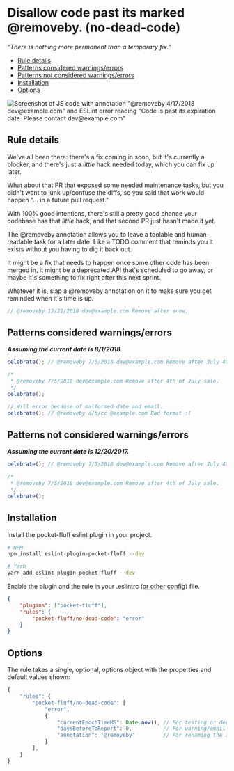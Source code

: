# Disallow code past its marked @removeby. (no-dead-code)

_"There is nothing more permanent than a temporary fix."_

- [Rule details](#rule-details)
- [Patterns considered warnings/errors](#patterns-considered-warningserrors)
- [Patterns not considered warnings/errors](#patterns-not-considered-warningserrors)
- [Installation](#installation)
- [Options](#options)

![Screenshot of JS code with annotation "@removeby 4/17/2018 dev@example.com" and ESLint error reading "Code is past its expiration date. Please contact dev@example.com"](https://i.imgur.com/hUUI5CO.png)

## Rule details

We've all been there: there's a fix coming in soon, but it's currently a blocker, and there's just a _little_ hack needed today, which you can fix up later.

What about that PR that exposed some needed maintenance tasks, but you didn't want to junk up/confuse the diffs, so you said that work would happen "... in a future pull request."

With 100% good intentions, there's still a pretty good chance your codebase has that _little_ hack, and that second PR just hasn't made it yet.

The @removeby annotation allows you to leave a toolable and human-readable task for a later date. Like a TODO comment that reminds you it exists without you having to dig it back out.

It might be a fix that needs to happen once some other code has been merged in, it might be a deprecated API that's scheduled to go away, or maybe it's something to fix right after this next sprint.

Whatever it is, slap a @removeby annotation on it to make sure you get reminded when it's time is up.

```js
// @removeby 12/21/2018 dev@example.com Remove after snow.
```

## Patterns considered warnings/errors

_**Assuming the current date is 8/1/2018.**_

```js
celebrate(); // @removeby 7/5/2018 dev@example.com Remove after July 4th sale.
```

```js
/*
 * @removeby 7/5/2018 dev@example.com Remove after 4th of July sale.
 */
celebrate();
```

```js
// Will error because of malformed date and email.
celebrate(); // @removeby a/b/cc @example.com Bad format :(
```

## Patterns not considered warnings/errors

_**Assuming the current date is 12/20/2017.**_

```js
celebrate(); // @removeby 7/5/2018 dev@example.com Remove after July 4th sale.
```

```js
/*
 * @removeby 7/5/2018 dev@example.com Remove after 4th of July sale.
 */
celebrate();
```

## Installation

Install the pocket-fluff eslint plugin in your project.

```bash
# NPM
npm install eslint-plugin-pocket-fluff --dev

# Yarn
yarn add eslint-plugin-pocket-fluff --dev
```

Enable the plugin and the rule in your .eslintrc ([or other config](https://eslint.org/docs/user-guide/configuring)) file.

```json
{
	"plugins": ["pocket-fluff"],
	"rules": {
		"pocket-fluff/no-dead-code": "error"
	}
}
```

## Options

The rule takes a single, optional, options object with the properties and default values shown:

```js
{
    "rules": {
        "pocket-fluff/no-dead-code": [
            "error",
            {
                "currentEpochTimeMS": Date.now(), // For testing or decoupling from system time.
                "daysBeforeToReport": 0,          // For warning/email pass X days before removeby.
                "annotation": '@removeby'         // For renaming the annotation. String form of regex match.
            }
        ],
    }
}
```
